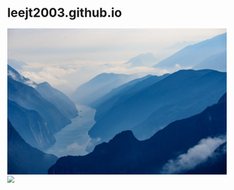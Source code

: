 # leejt2003.github.io
![image](https://github.com/leejt2003/leejt2003.github.io/blob/main/images/123.jpg)
![](https://komarev.com/ghpvc/?username=leejt2003)
